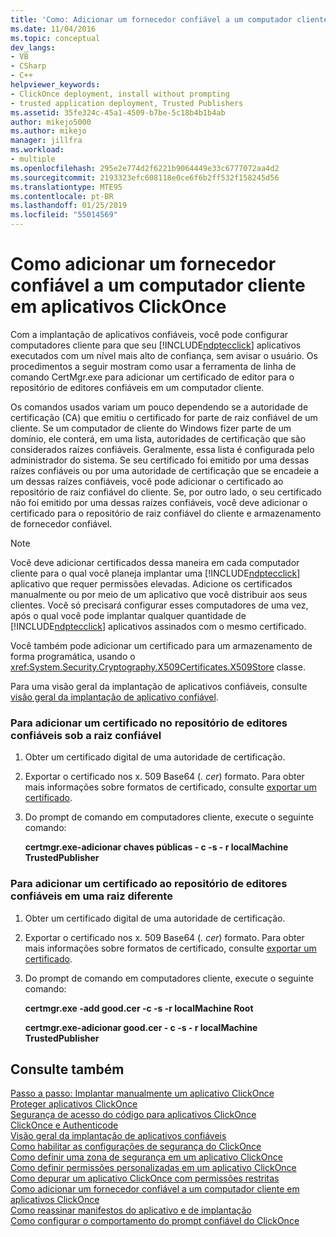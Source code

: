 ```yaml
---
title: 'Como: Adicionar um fornecedor confiável a um computador cliente para aplicativos ClickOnce | Microsoft Docs'
ms.date: 11/04/2016
ms.topic: conceptual
dev_langs:
- VB
- CSharp
- C++
helpviewer_keywords:
- ClickOnce deployment, install without prompting
- trusted application deployment, Trusted Publishers
ms.assetid: 35fe324c-45a1-4509-b7be-5c18b4b1b4ab
author: mikejo5000
ms.author: mikejo
manager: jillfra
ms.workload:
- multiple
ms.openlocfilehash: 295e2e774d2f6221b9064449e33c6777072aa4d2
ms.sourcegitcommit: 2193323efc608118e0ce6f6b2ff532f158245d56
ms.translationtype: MTE95
ms.contentlocale: pt-BR
ms.lasthandoff: 01/25/2019
ms.locfileid: "55014569"
---
```

# <a name="how-to-add-a-trusted-publisher-to-a-client-computer-for-clickonce-applications"></a>Como adicionar um fornecedor confiável a um computador cliente em aplicativos ClickOnce
Com a implantação de aplicativos confiáveis, você pode configurar computadores cliente para que seu [!INCLUDE[ndptecclick](../deployment/includes/ndptecclick_md.md)] aplicativos executados com um nível mais alto de confiança, sem avisar o usuário. Os procedimentos a seguir mostram como usar a ferramenta de linha de comando CertMgr.exe para adicionar um certificado de editor para o repositório de editores confiáveis em um computador cliente.  
  
 Os comandos usados variam um pouco dependendo se a autoridade de certificação (CA) que emitiu o certificado for parte de raiz confiável de um cliente. Se um computador de cliente do Windows fizer parte de um domínio, ele conterá, em uma lista, autoridades de certificação que são considerados raízes confiáveis. Geralmente, essa lista é configurada pelo administrador do sistema. Se seu certificado foi emitido por uma dessas raízes confiáveis ou por uma autoridade de certificação que se encadeie a um dessas raízes confiáveis, você pode adicionar o certificado ao repositório de raiz confiável do cliente. Se, por outro lado, o seu certificado não foi emitido por uma dessas raízes confiáveis, você deve adicionar o certificado para o repositório de raiz confiável do cliente e armazenamento de fornecedor confiável.  
  
> [!NOTE]
>  Você deve adicionar certificados dessa maneira em cada computador cliente para o qual você planeja implantar uma [!INCLUDE[ndptecclick](../deployment/includes/ndptecclick_md.md)] aplicativo que requer permissões elevadas. Adicione os certificados manualmente ou por meio de um aplicativo que você distribuir aos seus clientes. Você só precisará configurar esses computadores de uma vez, após o qual você pode implantar qualquer quantidade de [!INCLUDE[ndptecclick](../deployment/includes/ndptecclick_md.md)] aplicativos assinados com o mesmo certificado.  
  
 Você também pode adicionar um certificado para um armazenamento de forma programática, usando o <xref:System.Security.Cryptography.X509Certificates.X509Store> classe.  
  
 Para uma visão geral da implantação de aplicativos confiáveis, consulte [visão geral da implantação de aplicativo confiável](../deployment/trusted-application-deployment-overview.md).  
  
### <a name="to-add-a-certificate-to-the-trusted-publishers-store-under-the-trusted-root"></a>Para adicionar um certificado no repositório de editores confiáveis sob a raiz confiável  
  
1.  Obter um certificado digital de uma autoridade de certificação.  
  
2.  Exportar o certificado nos x. 509 Base64 (*. cer*) formato. Para obter mais informações sobre formatos de certificado, consulte [exportar um certificado](http://go.microsoft.com/fwlink/?LinkId=164793).  
  
3.  Do prompt de comando em computadores cliente, execute o seguinte comando:  
  
     **certmgr.exe-adicionar chaves públicas - c -s - r localMachine TrustedPublisher**  
  
### <a name="to-add-a-certificate-to-the-trusted-publishers-store-under-a-different-root"></a>Para adicionar um certificado ao repositório de editores confiáveis em uma raiz diferente  
  
1.  Obter um certificado digital de uma autoridade de certificação.  
  
2.  Exportar o certificado nos x. 509 Base64 (*. cer*) formato. Para obter mais informações sobre formatos de certificado, consulte [exportar um certificado](http://go.microsoft.com/fwlink/?LinkId=164793).  
  
3.  Do prompt de comando em computadores cliente, execute o seguinte comando:  
  
     **certmgr.exe -add good.cer -c -s -r localMachine Root**  
  
     **certmgr.exe-adicionar good.cer - c -s - r localMachine TrustedPublisher**  
  
## <a name="see-also"></a>Consulte também  
 [Passo a passo: Implantar manualmente um aplicativo ClickOnce](../deployment/walkthrough-manually-deploying-a-clickonce-application.md)   
 [Proteger aplicativos ClickOnce](../deployment/securing-clickonce-applications.md)   
 [Segurança de acesso do código para aplicativos ClickOnce](../deployment/code-access-security-for-clickonce-applications.md)   
 [ClickOnce e Authenticode](../deployment/clickonce-and-authenticode.md)   
 [Visão geral da implantação de aplicativos confiáveis](../deployment/trusted-application-deployment-overview.md)   
 [Como habilitar as configurações de segurança do ClickOnce](../deployment/how-to-enable-clickonce-security-settings.md)   
 [Como definir uma zona de segurança em um aplicativo ClickOnce](../deployment/how-to-set-a-security-zone-for-a-clickonce-application.md)   
 [Como definir permissões personalizadas em um aplicativo ClickOnce](../deployment/how-to-set-custom-permissions-for-a-clickonce-application.md)   
 [Como depurar um aplicativo ClickOnce com permissões restritas](../deployment/how-to-debug-a-clickonce-application-with-restricted-permissions.md)   
 [Como adicionar um fornecedor confiável a um computador cliente em aplicativos ClickOnce](../deployment/how-to-add-a-trusted-publisher-to-a-client-computer-for-clickonce-applications.md)   
 [Como reassinar manifestos do aplicativo e de implantação](../deployment/how-to-re-sign-application-and-deployment-manifests.md)   
 [Como configurar o comportamento do prompt confiável do ClickOnce](../deployment/how-to-configure-the-clickonce-trust-prompt-behavior.md)